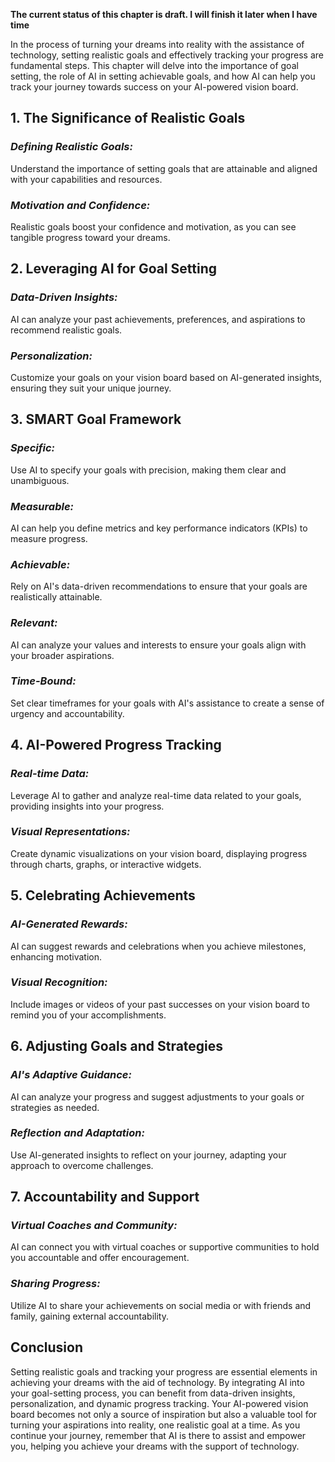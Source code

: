 **The current status of this chapter is draft. I will finish it later when I have time**

In the process of turning your dreams into reality with the assistance of technology, setting realistic goals and effectively tracking your progress are fundamental steps. This chapter will delve into the importance of goal setting, the role of AI in setting achievable goals, and how AI can help you track your journey towards success on your AI-powered vision board.

**1. The Significance of Realistic Goals**
------------------------------------------

### *Defining Realistic Goals:*

Understand the importance of setting goals that are attainable and aligned with your capabilities and resources.

### *Motivation and Confidence:*

Realistic goals boost your confidence and motivation, as you can see tangible progress toward your dreams.

**2. Leveraging AI for Goal Setting**
-------------------------------------

### *Data-Driven Insights:*

AI can analyze your past achievements, preferences, and aspirations to recommend realistic goals.

### *Personalization:*

Customize your goals on your vision board based on AI-generated insights, ensuring they suit your unique journey.

**3. SMART Goal Framework**
---------------------------

### *Specific:*

Use AI to specify your goals with precision, making them clear and unambiguous.

### *Measurable:*

AI can help you define metrics and key performance indicators (KPIs) to measure progress.

### *Achievable:*

Rely on AI's data-driven recommendations to ensure that your goals are realistically attainable.

### *Relevant:*

AI can analyze your values and interests to ensure your goals align with your broader aspirations.

### *Time-Bound:*

Set clear timeframes for your goals with AI's assistance to create a sense of urgency and accountability.

**4. AI-Powered Progress Tracking**
-----------------------------------

### *Real-time Data:*

Leverage AI to gather and analyze real-time data related to your goals, providing insights into your progress.

### *Visual Representations:*

Create dynamic visualizations on your vision board, displaying progress through charts, graphs, or interactive widgets.

**5. Celebrating Achievements**
-------------------------------

### *AI-Generated Rewards:*

AI can suggest rewards and celebrations when you achieve milestones, enhancing motivation.

### *Visual Recognition:*

Include images or videos of your past successes on your vision board to remind you of your accomplishments.

**6. Adjusting Goals and Strategies**
-------------------------------------

### *AI's Adaptive Guidance:*

AI can analyze your progress and suggest adjustments to your goals or strategies as needed.

### *Reflection and Adaptation:*

Use AI-generated insights to reflect on your journey, adapting your approach to overcome challenges.

**7. Accountability and Support**
---------------------------------

### *Virtual Coaches and Community:*

AI can connect you with virtual coaches or supportive communities to hold you accountable and offer encouragement.

### *Sharing Progress:*

Utilize AI to share your achievements on social media or with friends and family, gaining external accountability.

**Conclusion**
--------------

Setting realistic goals and tracking your progress are essential elements in achieving your dreams with the aid of technology. By integrating AI into your goal-setting process, you can benefit from data-driven insights, personalization, and dynamic progress tracking. Your AI-powered vision board becomes not only a source of inspiration but also a valuable tool for turning your aspirations into reality, one realistic goal at a time. As you continue your journey, remember that AI is there to assist and empower you, helping you achieve your dreams with the support of technology.
